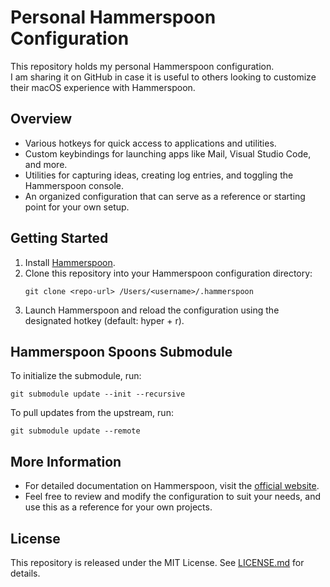 # Personal Hammerspoon Configuration

This repository holds my personal Hammerspoon configuration.  
I am sharing it on GitHub in case it is useful to others looking to customize their macOS experience with Hammerspoon.

## Overview

- Various hotkeys for quick access to applications and utilities.
- Custom keybindings for launching apps like Mail, Visual Studio Code, and more.
- Utilities for capturing ideas, creating log entries, and toggling the Hammerspoon console.
- An organized configuration that can serve as a reference or starting point for your own setup.

## Getting Started

1. Install [Hammerspoon](https://www.hammerspoon.org/).
2. Clone this repository into your Hammerspoon configuration directory:
   ```
   git clone <repo-url> /Users/<username>/.hammerspoon
   ```
3. Launch Hammerspoon and reload the configuration using the designated hotkey (default: hyper + r).

## Hammerspoon Spoons Submodule

To initialize the submodule, run:
```
git submodule update --init --recursive
```

To pull updates from the upstream, run:
```
git submodule update --remote
```

## More Information

- For detailed documentation on Hammerspoon, visit the [official website](https://www.hammerspoon.org/docs/).
- Feel free to review and modify the configuration to suit your needs, and use this as a reference for your own projects.

## License

This repository is released under the MIT License. See [LICENSE.md](LICENSE.md) for details.

